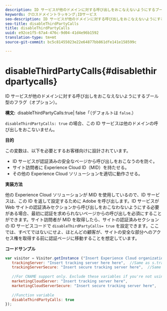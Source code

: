 ```yaml
---
description: ID サービスが他のドメインに対する呼び出しをおこなえないようにするブール型のフラグ（オプション）。
keywords: クロスドメイントラッキング;IDサービス
seo-description: ID サービスが他のドメインに対する呼び出しをおこなえないようにするブール型のフラグ（オプション）。
seo-title: disableThirdPartyCalls
title: disableThirdPartyCalls
uuid: e92ce1f5-67a4-476c-9d04-41d4e96b1592
translation-type: tm+mt
source-git-commit: bc5c81455023e22e64877bb861dfe141e158599c

---
```



# disableThirdPartyCalls{#disablethirdpartycalls}

ID サービスが他のドメインに対する呼び出しをおこなえないようにするブール型のフラグ（オプション）。

**構文:**` `disableThirdPartyCalls:true| false「（デフォルトは `false`.）

`disableThirdPartyCalls: true` の場合、この ID サービスは他のドメインの呼び出しをおこないません。

**目的**

この変数は、以下を必要とするお客様向けに設計されています。

* ID サービスが認証済みの安全なページから呼び出しをおこなうのを防ぐ。
* サイト訪問者に Experience Cloud ID（MID）を持たせる。
* その他の Experience Cloud ソリューションを適切に動作させる。

**実装方法**

他の Experience Cloud ソリューションが MID を使用しているので、ID サービスは、この ID を返して設定するために Adobe を呼び出します。ID サービスが Web サイトの認証済みセクションから呼び出しをおこなわないようにする必要がある場合、最初に認証を求められないページからの呼び出しを必須にすることができます。サイト訪問者が MID を取得したら、サイトの認証済みセクションの ID サービスコードで `disableThirdPartyCalls= true` を設定できます。ここでは、すべてではないにせよ、ほとんどの顧客が、サイトの安全な部分へのアクセス権を取得する前に認証ページに移動することを想定しています。

**コードサンプル**

```js
var visitor = Visitor.getInstance ("Insert Experience Cloud organization ID here",{ 
   trackingServer: "Insert tracking server here here",  //Same as s.trackingServer 
   trackingServerSecure: "Insert secure tracking server here",  //Same as s.trackingServerSecure 
 
   //For CNAME support only. Exclude these variables if you're not using CNAME 
   marketingCloudServer: "Insert tracking server here", 
   marketingCloudServerSecure: "Insert secure tracking server here", 
 
   //Function variable 
   disableThirdPartyCalls: true 
}); 
```

